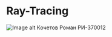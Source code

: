 # Ray-Tracing
![Image alt](https://github.com/LivingLeafFromTagil/Ray-Tracing/master/out.png)
Кочетов Роман РИ-370012
